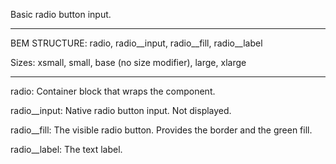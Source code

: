 Basic radio button input.

--- 
BEM STRUCTURE: radio, radio__input, radio__fill, radio__label

Sizes: xsmall, small, base (no size modifier), large, xlarge

---

radio: Container block that wraps the component.
 
radio__input: Native radio button input. Not displayed.

radio__fill: The visible radio button. Provides the border and the green fill.

radio__label: The text label. 

